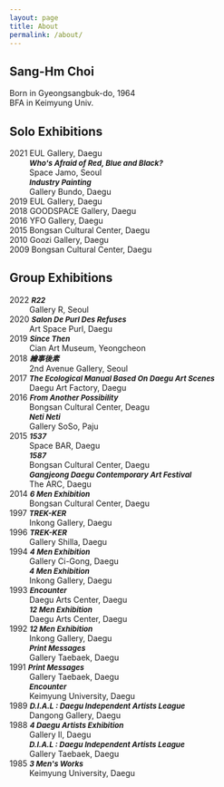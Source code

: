 ```yaml
---
layout: page
title: About
permalink: /about/
---
```


## **Sang-Hm Choi**<br>

Born in Gyeongsangbuk-do, 1964<br>
BFA in Keimyung Univ.

## **Solo Exhibitions**<br>

2021 EUL Gallery, Daegu<br>
&ensp;&ensp;&ensp;&ensp;&ensp;***<font size="2">Who's Afraid of Red, Blue and Black?</font>***<br>
&ensp;&ensp;&ensp;&ensp;&ensp;Space Jamo, Seoul<br>
&ensp;&ensp;&ensp;&ensp;&ensp;***<font size="2">Industry Painting</font>***<br>
&ensp;&ensp;&ensp;&ensp;&ensp;Gallery Bundo, Daegu<br>
2019 EUL Gallery, Daegu<br>
2018 GOODSPACE Gallery, Daegu<br>
2016 YFO Gallery, Daegu<br>
2015 Bongsan Cultural Center, Daegu<br>
2010 Goozi Gallery, Daegu<br>
2009 Bongsan Cultural Center, Daegu<br>

## **Group Exhibitions**<br>

2022 ***<font size="2">R22</font>***<br>
&ensp;&ensp;&ensp;&ensp;&ensp;Gallery R, Seoul<br>
2020 ***<font size="2">Salon De Purl Des Refuses</font>***<br>
&ensp;&ensp;&ensp;&ensp;&ensp;Art Space Purl, Daegu<br>
2019 ***<font size="2">Since Then</font>***<br>
&ensp;&ensp;&ensp;&ensp;&ensp;Cian Art Museum, Yeongcheon<br>
2018 ***<font size="2">繪事後素</font>***<br>
&ensp;&ensp;&ensp;&ensp;&ensp;2nd Avenue Gallery, Seoul<br>
2017 ***<font size="2">The Ecological Manual Based On Daegu Art Scenes</font>***<br>
&ensp;&ensp;&ensp;&ensp;&ensp;Daegu Art Factory, Daegu<br>
2016 ***<font size="2">From Another Possibility</font>***<br>
&ensp;&ensp;&ensp;&ensp;&ensp;Bongsan Cultural Center, Deagu<br>
&ensp;&ensp;&ensp;&ensp;&ensp;***<font size="2">Neti Neti</font>***<br>
&ensp;&ensp;&ensp;&ensp;&ensp;Gallery SoSo, Paju<br>
2015 ***<font size="2">1537</font>***<br>
&ensp;&ensp;&ensp;&ensp;&ensp;Space BAR, Daegu<br>
&ensp;&ensp;&ensp;&ensp;&ensp;***<font size="2">1587</font>***<br>
&ensp;&ensp;&ensp;&ensp;&ensp;Bongsan Cultural Center, Daegu<br>
&ensp;&ensp;&ensp;&ensp;&ensp;***<font size="2">Gangjeong Daegu Contemporary Art Festival</font>***<br>
&ensp;&ensp;&ensp;&ensp;&ensp;The ARC, Daegu<br>
2014 ***<font size="2">6 Men Exhibition</font>***<br>
&ensp;&ensp;&ensp;&ensp;&ensp;Bongsan Cultural Center, Daegu<br>
1997 ***<font size="2">TREK-KER</font>***<br>
&ensp;&ensp;&ensp;&ensp;&ensp;Inkong Gallery, Daegu<br>
1996 ***<font size="2">TREK-KER</font>***<br>
&ensp;&ensp;&ensp;&ensp;&ensp;Gallery Shilla, Daegu<br>
1994 ***<font size="2">4 Men Exhibition</font>***<br>
&ensp;&ensp;&ensp;&ensp;&ensp;Gallery Ci-Gong, Daegu<br>
&ensp;&ensp;&ensp;&ensp;&ensp;***<font size="2">4 Men Exhibition</font>***<br>
&ensp;&ensp;&ensp;&ensp;&ensp;Inkong Gallery, Daegu<br>
1993 ***<font size="2">Encounter</font>***<br>
&ensp;&ensp;&ensp;&ensp;&ensp;Daegu Arts Center, Daegu<br>
&ensp;&ensp;&ensp;&ensp;&ensp;***<font size="2">12 Men Exhibition</font>***<br>
&ensp;&ensp;&ensp;&ensp;&ensp;Daegu Arts Center, Daegu<br>
1992 ***<font size="2">12 Men Exhibition</font>***<br>
&ensp;&ensp;&ensp;&ensp;&ensp;Inkong Gallery, Daegu<br>
&ensp;&ensp;&ensp;&ensp;&ensp;***<font size="2">Print Messages</font>***<br>
&ensp;&ensp;&ensp;&ensp;&ensp;Gallery Taebaek, Daegu<br>
1991 ***<font size="2">Print Messages</font>***<br>
&ensp;&ensp;&ensp;&ensp;&ensp;Gallery Taebaek, Daegu<br>
&ensp;&ensp;&ensp;&ensp;&ensp;***<font size="2">Encounter</font>***<br>
&ensp;&ensp;&ensp;&ensp;&ensp;Keimyung University, Daegu<br>
1989 ***<font size="2">D.I.A.L : Daegu Independent Artists League</font>***<br>
&ensp;&ensp;&ensp;&ensp;&ensp;Dangong Gallery, Daegu<br>
1988 ***<font size="2">4 Daegu Artists Exhibition</font>***<br>
&ensp;&ensp;&ensp;&ensp;&ensp;Gallery Il, Daegu<br>
&ensp;&ensp;&ensp;&ensp;&ensp;***<font size="2">D.I.A.L : Daegu Independent Artists League</font>***<br>
&ensp;&ensp;&ensp;&ensp;&ensp;Gallery Taebaek, Daegu<br>
1985 ***<font size="2">3 Men's Works</font>***<br>
&ensp;&ensp;&ensp;&ensp;&ensp;Keimyung University, Daegu